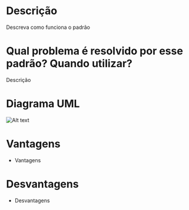 # Descrição

Descreva como funciona o padrão

# Qual problema é resolvido por esse padrão? Quando utilizar?

Descrição

# Diagrama UML

![Alt text](https://purr.objects-us-east-1.dream.io/i/lovecats.jpg "a title")

# Vantagens

- Vantagens

# Desvantagens

- Desvantagens